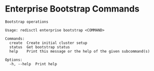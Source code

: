 # Enterprise Bootstrap Commands

```text
Bootstrap operations

Usage: redisctl enterprise bootstrap <COMMAND>

Commands:
  create  Create initial cluster setup
  status  Get bootstrap status
  help    Print this message or the help of the given subcommand(s)

Options:
  -h, --help  Print help
```

